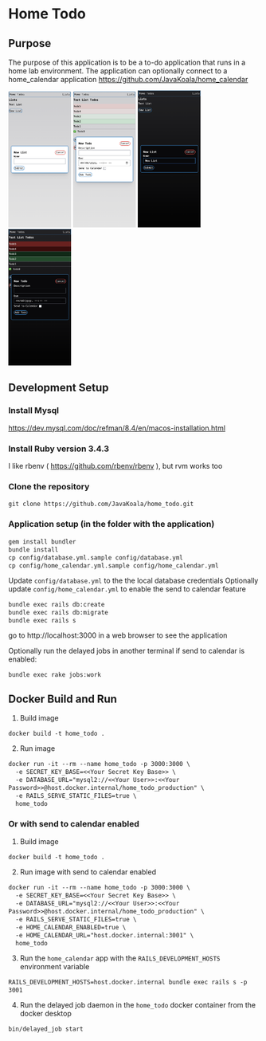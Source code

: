 # Home Todo

## Purpose

The purpose of this application is to be a to-do application that runs in a home lab environment. The application can optionally connect to a home_calendar application https://github.com/JavaKoala/home_calendar

<img width=25% height=25% alt="light new list" src="docs/assets/light_new_list.png">
<img width=25% height=25% alt="light new todo" src="docs/assets/light_new_todo.png">
<img width=25% height=25% alt="dark new list" src="docs/assets/dark_new_list.png">
<img width=25% height=25% alt="dark new todo" src="docs/assets/dark_new_todo.png">

## Development Setup

### Install Mysql

https://dev.mysql.com/doc/refman/8.4/en/macos-installation.html

### Install Ruby version 3.4.3

I like rbenv ( https://github.com/rbenv/rbenv ), but rvm works too

### Clone the repository

```
git clone https://github.com/JavaKoala/home_todo.git
```

### Application setup (in the folder with the application)

```
gem install bundler
bundle install
cp config/database.yml.sample config/database.yml
cp config/home_calendar.yml.sample config/home_calendar.yml
```

Update `config/database.yml` to the the local database credentials
Optionally update `config/home_calendar.yml` to enable the send to calendar feature

```
bundle exec rails db:create
bundle exec rails db:migrate
bundle exec rails s
```

go to http://localhost:3000 in a web browser to see the application

Optionally run the delayed jobs in another terminal if send to calendar is enabled:

```
bundle exec rake jobs:work
```

## Docker Build and Run

1. Build image

```
docker build -t home_todo .
```

2. Run image
```
docker run -it --rm --name home_todo -p 3000:3000 \
  -e SECRET_KEY_BASE=<<Your Secret Key Base>> \
  -e DATABASE_URL="mysql2://<<Your User>>:<<Your Password>>@host.docker.internal/home_todo_production" \
  -e RAILS_SERVE_STATIC_FILES=true \
  home_todo
```

### Or with send to calendar enabled

1. Build image

```
docker build -t home_todo .
```

2. Run image with send to calendar enabled

```
docker run -it --rm --name home_todo -p 3000:3000 \
  -e SECRET_KEY_BASE=<<Your Secret Key Base>> \
  -e DATABASE_URL="mysql2://<<Your User>>:<<Your Password>>@host.docker.internal/home_todo_production" \
  -e RAILS_SERVE_STATIC_FILES=true \
  -e HOME_CALENDAR_ENABLED=true \
  -e HOME_CALENDAR_URL="host.docker.internal:3001" \
  home_todo
```

3. Run the `home_calendar` app with the `RAILS_DEVELOPMENT_HOSTS` environment variable

```
RAILS_DEVELOPMENT_HOSTS=host.docker.internal bundle exec rails s -p 3001
```

4. Run the delayed job daemon in the `home_todo` docker container from the docker desktop

```
bin/delayed_job start
```